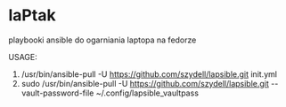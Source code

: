 # laPtak

playbooki ansible do ogarniania laptopa na fedorze

USAGE:
1. /usr/bin/ansible-pull -U https://github.com/szydell/lapsible.git init.yml
2. sudo /usr/bin/ansible-pull -U https://github.com/szydell/lapsible.git --vault-password-file ~/.config/lapsible_vaultpass

